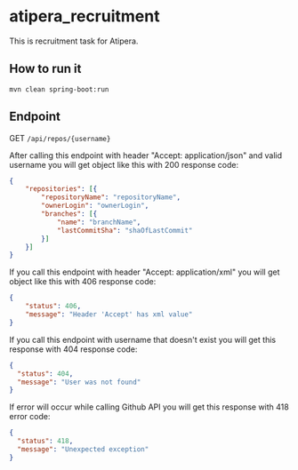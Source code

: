 # atipera_recruitment

This is recruitment task for Atipera. 

## How to run it
`mvn clean spring-boot:run`

## Endpoint
GET `/api/repos/{username}`

After calling this endpoint with header "Accept: application/json" and valid username you will get object like this with 200 response code:

```json
{
    "repositories": [{
        "repositoryName": "repositoryName",
        "ownerLogin": "ownerLogin",
        "branches": [{
            "name": "branchName",
            "lastCommitSha": "shaOfLastCommit"
        }]
    }]
}
```

If you call this endpoint with header "Accept: application/xml" you will get object like this with 406 response code:

```json
{
    "status": 406,
    "message": "Header 'Accept' has xml value"
}
```

If you call this endpoint with username that doesn't exist you will get this response with 404 response code:

```json
{
  "status": 404,
  "message": "User was not found"
}
```

If error will occur while calling Github API you will get this response with 418 error code:
```json
{
  "status": 418,
  "message": "Unexpected exception"
}
```

